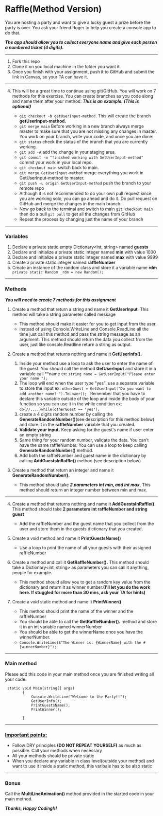 # Raffle(Method Version)

You are hosting a party and want to give a lucky guest a prize before the party is over. You ask your friend Roger to help you create a console app to do that.

**_The app should allow you to collect everyone name and give each person a numbered ticket (4 digits)._**

***
1. Fork this repo
1. Clone it on you local machine in the folder you want it.
2. Once you finish with your assignment, push it to GitHub and submit the link in Canvas, so your TA can have it.

***
4. This will be a great time to continue using git/GitHub. You will work on 7 methods for this exercise. You can create branches as you code along and name them after your method:  _**This is an example: (This is optional)**_

     
    * ``` git checkout -b getUserInput-method ```. This will create the branch **getUserInput-method.**
    * ``` git merge main ``` Before working in a new branch always merge master to make sure that you are not missing any changes in master. You work on your branch, write your code, and once you are done:
    * ``` git status ``` check the status of the branch that you are currently working.
    * ``` git add -A ``` add the change in your staging area.
    * ``` git commit -m "finished working with GetUserInput-method" ``` commit your work in your local repo.
    * ``` git checkout main ``` switch back to main.
    * ``` git merge GetUserInput-method ``` merge everything you work  in GetUserInput-method to master.
    * ``` git push -u origin GetUserInput-method ``` push the branch to your remote repo
    * Although it is not recommended to do your own pull request since you are working solo, you can go ahead and do it. Do pull request on GitHub and merge the changes in the main branch.
    * Now go back to the terminal and switch to main ``` git checkout main ``` then do a pull ``` git pull ``` to get all the changes from GitHub
    * Repeat the process by changing just the name of your branch
***

### Variables
1. Declare a private static empty Dictionary<int, string> named **guests**
1. Declare and initialize a private static integer named **min** with value 1000
2. Declare and initialize a private static integer named **max** with value 9999
3. Create a private static integer named **raffleNumber**
4. Create an instance of the random class and store it a variable name **rdm** ``` private static Random _rdm = new Random();```

***
### Methods

_**You will need to create 7 methods for this assignment**_

1. Create a method that return a string and name it **GetUserInput**. This method will take a string parameter called message
    * This method should make it easier for you to get input from the user.
    * instead of using Console.WriteLine and Console.ReadLine all the time just call this method and pass the string message as an argument. This method should return the data you collect from the user, just like console.Readline return a string as output.
  
2. Create a method that returns nothing and name it **GetUserInfo().**
   1. Inside your method use a loop to ask the user to enter the name of the guest. You should call the method **GetUserInput** and store it in a variable call **name ex: ``` string name = GetUserInput("Please enter your name "); ```
   2. The loop will end when the user type "yes". use a separate variable to store the input ex: ```otherGuest = GetUserInput("Do you want to add another name? ").ToLower(); ``` Remember that you have to declare this variable outside of the loop and inside the body of your function so you can use it in the while condition ex: ```do{//....}while(otherGuest == 'yes'); ```
   3. create a 4 digits random number by calling the **GenerateRandomNumber()**(see description for this method below) and store it in the **raffleNumber** variable that you created.
   4. **Validate your input.** Keep asking for the guest's name if user enter an empty string
   5. Same thing for your random number, validate the data. You can't have the same raffleNumber. You can use a loop to keep calling **GenerateRandomNumber()** method.
   6. Add both the raffleNumber and guest name in the dictionary by calling **AddGuestsInRaffle()** method (see description below)

3. Create a method that return an integer and name it **GenerateRandomNumber().**
    * This method should take **_2 parameters int min, and int max_**, This method should return an integer number between min and max.


***

4. Create a method that returns nothing and name it **AddGuestsInRaffle().** This method should take **2 parameters int raffleNumber and string guest**
    * Add the raffleNumber and the guest name that you collect from the user and store them in the guests dictionary that you created.

5. Create a void method and name it **PrintGuestsName()**
    * Use a loop to print the name of all your guests with their assigned raffleNumber

6. Create a method and call it **GetRaffleNumber().** This method should take a Dictionary<int, string> as parameters you can call it anything, people for example.
    * This method should allow you to get a random key value from the dictionary and return it as winner number.**(I'll let you do the work here. If stuggled for more than 30 mns, ask your TA for hints)**

7. Create a void static method and name it **PrintWinner()**
    * This method should print the name of the winner and the raffleNumber
    * You should be able to call the **GetRaffleNumber().** method and store it in an int variable named winnerNumber
    * You should be able to get the winnerName once you have the winnerNumber.
    * ``` Console.WriteLine($"The Winner is: {WinnerName} with the #{winnerNumber}"); ```
***
### Main method

Please add this code in your main method once you are finished writing all your code.

```
 static void Main(string[] args)
        {
            Console.WriteLine("Welcome to the Party!!");
            GetUserInfo();
            PrintGuestsName();
            PrintWinner();
            
        }

```

***

### <ins>Important points:</ins>
* Follow DRY principles **(DO NOT REPEAT YOURSELF)** as much as possible. Call your methods when necessary
* All your methods should be private static
* When you declare any variable in class level(outside your method) and want to use it inside a static method, this varibale has to be also static

***


### Bonus
Call the **MultiLineAnimation()** method provided in the started code in your main method.



**_Thanks, Happy Coding!!!_**
